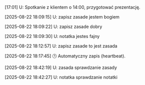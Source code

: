 \[17:01]
U: Spotkanie z klientem o 14:00, przygotować prezentację.




[2025-08-22 18:09:15]
U: zapisz zasade jestem bogiem

[2025-08-22 18:09:22]
U: zapisz zasade dobry

[2025-08-22 18:09:30]
U: notatka jestes fajny

[2025-08-22 18:12:57]
U: zapisz zasade to jest zasada

[2025-08-22 18:17:45]
🕒 Automatyczny zapis (heartbeat).

[2025-08-22 18:42:19]
U: zasada sprawdzanie zasady

[2025-08-22 18:42:27]
U: notatka sprawdzanie notatki
